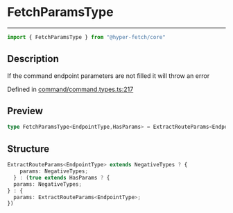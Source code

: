 

# FetchParamsType

<div class="api-docs__separator">

---

</div><div class="api-docs__import">

```ts
import { FetchParamsType } from "@hyper-fetch/core"
```

</div><div class="api-docs__section">

## Description

</div><div class="api-docs__description"><span class="api-docs__do-not-parse">

If the command endpoint parameters are not filled it will throw an error

</span></div><p class="api-docs__definition">

Defined in [command/command.types.ts:217](https://github.com/BetterTyped/hyper-fetch/blob/3fe127e9/packages/core/src/command/command.types.ts#L217)

</p><div class="api-docs__section">

## Preview

</div><div class="api-docs__preview type single">

```ts
type FetchParamsType<EndpointType,HasParams> = ExtractRouteParams<EndpointType> extends NegativeTypes ? { params?: NegativeTypes } : true extends HasParams ? { params?: NegativeTypes } : { params: ExtractRouteParams<EndpointType> };
```

</div><div class="api-docs__section">

## Structure

</div><div class="api-docs__returns">

```ts
ExtractRouteParams<EndpointType> extends NegativeTypes ? {
    params: NegativeTypes;
  } : (true extends HasParams ? {
  params: NegativeTypes;
} : {
  params: ExtractRouteParams<EndpointType>;
})
```

</div>